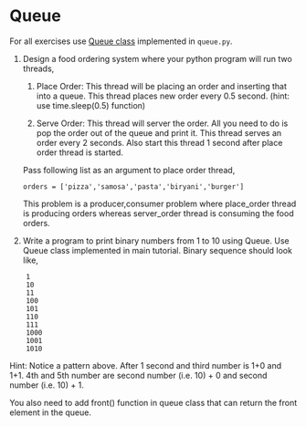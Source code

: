 # Queue

For all exercises use [Queue class](https://github.com/Rakib1508/data-structure-and-algorithm/blob/master/data-structures/queue/queue.py) implemented in `queue.py`.

1. Design a food ordering system where your python program will run two threads,

   1. Place Order: This thread will be placing an order and inserting that into a queue. This thread places new order every 0.5 second. (hint: use time.sleep(0.5) function)

   2. Serve Order: This thread will server the order. All you need to do is pop the order out of the queue and print it. This thread serves an order every 2 seconds. Also start this thread 1 second after place order thread is started.

   Pass following list as an argument to place order thread,

   ```
   orders = ['pizza','samosa','pasta','biryani','burger']
   ```

   This problem is a producer,consumer problem where place_order thread is producing orders whereas server_order thread is consuming the food orders.

2. Write a program to print binary numbers from 1 to 10 using Queue. Use Queue class implemented in main tutorial.
   Binary sequence should look like,

```
    1
    10
    11
    100
    101
    110
    111
    1000
    1001
    1010
```

Hint: Notice a pattern above. After 1 second and third number is 1+0 and 1+1. 4th and 5th number are second number (i.e. 10) + 0 and second number (i.e. 10) + 1.

You also need to add front() function in queue class that can return the front element in the queue.
